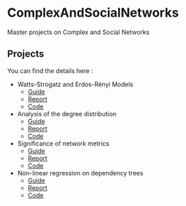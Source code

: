 # ComplexAndSocialNetworks
Master projects on Complex and Social Networks

## Projects

You can find the details here :

- Watts-Strogatz and Erdos-Rényi Models
    - [Guide](./lab1/01intro.pdf)
    - [Report](./lab1/report_lab1.pdf)
    - [Code](./lab1/lab1_partAB_finalversion.pdf)
- Analysis of the degree distribution
    - [Guide](./lab4/degree_distribution.pdf)
    - [Report](./lab2/CSN2_final_version.pdf)
    - [Code](./lab2/notebook.Rmd)
- Significance of network metrics
    - [Guide](./lab3/significance_of_metrics.pdf)
    - [Report](./lab3/csn_lab3_report.pdf)
    - [Code](./lab3/report_lab3.pdf)
- Non-linear regression on dependency trees
    - [Guide](./lab4/session3.pdf)
    - [Report](./lab4/report_lab4.pdf)
    - [Code](./lab4/code_lab4.Rmd)

